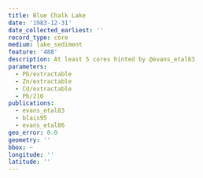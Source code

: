 ```yaml
---
title: Blue Chalk Lake
date: '1983-12-31'
date_collected_earliest: ''
record_type: core
medium: lake_sediment
feature: '488'
description: At least 5 cores hinted by @evans_etal83
parameters:
  - Pb/extractable
  - Zn/extractable
  - Cd/extractable
  - Pb/210
publications:
  - evans_etal83
  - blais95
  - evans_etal86
geo_error: 0.0
geometry: ''
bbox: ~
longitude: ''
latitude: ''
---
```

